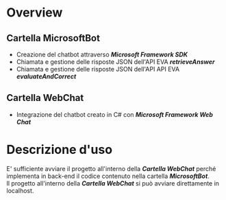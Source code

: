 # Overview
## Cartella MicrosoftBot
- Creazione del chatbot attraverso ***Microsoft Framework SDK***
- Chiamata e gestione delle risposte JSON dell'API EVA ***retrieveAnswer***
- Chiamata e gestione delle risposte JSON dell'API API EVA ***evaluateAndCorrect***

## Cartella WebChat
- Integrazione del chatbot creato in C# con ***Microsoft Framework Web Chat***

# Descrizione d'uso
E' sufficiente avviare il progetto all'interno della ***Cartella WebChat*** perché implementa in back-end il codice contenuto nella cartella ***MicrosoftBot***.<br>
Il progetto all'interno della ***Cartella WebChat*** si può avviare direttamente in localhost.<br>